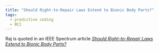 ```yaml
---
title: "Should Right-to-Repair Laws Extend to Bionic Body Parts?"
tags: 
  - predictive coding
  - BCI
---
```


Raj is quoted in an IEEE Spectrum article [*Should Right-to-Repair Laws Extend to Bionic Body Parts?*](https://spectrum.ieee.org/bionic-right-to-repair)